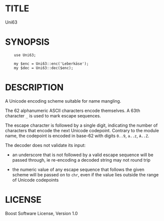 # TITLE

Uni63

# SYNOPSIS

```
    use Uni63;

    my $enc = Uni63::enc('Leberkäse');
    my $dec = Uni63::dec($enc);
```


# DESCRIPTION

A Unicode encoding scheme suitable for name mangling.

The 62 alphanumeric ASCII characters encode themselves. A 63th character `_` is
used to mark escape sequences.

The escape character is followed by a single digit, indicating the number of
characters that encode the next Unicode codepoint. Contrary to the module name,
the codepoint is encoded in base-62 with digits `0..9`, `a..z`, `A..Z`.

The decoder does not validate its input:

  * an underscore that is not followed by a valid escape sequence will be
    passed through, ie re-encoding a decoded string may not round trip

  * the numeric value of any escape sequence that follows the given scheme
    will be passed on to `chr`, even if the value lies outside the range of
    Unicode codepoints


# LICENSE

Boost Software License, Version 1.0
